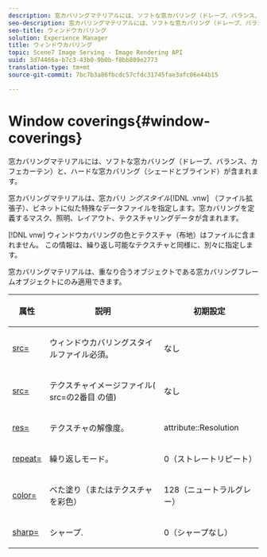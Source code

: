 ```yaml
---
description: 窓カバリングマテリアルには、ソフトな窓カバリング（ドレープ、バランス、カフェカーテン）と、ハードな窓カバリング（シェードとブラインド）が含まれます。
seo-description: 窓カバリングマテリアルには、ソフトな窓カバリング（ドレープ、バランス、カフェカーテン）と、ハードな窓カバリング（シェードとブラインド）が含まれます。
seo-title: ウィンドウカバリング
solution: Experience Manager
title: ウィンドウカバリング
topic: Scene7 Image Serving - Image Rendering API
uuid: 3d74466a-b7c3-43b0-9b0b-f8bb809e2773
translation-type: tm+mt
source-git-commit: 7bc7b3a86fbcdc57cfdc31745fae3afc06e44b15

---
```



# Window coverings{#window-coverings}

窓カバリングマテリアルには、ソフトな窓カバリング（ドレープ、バランス、カフェカーテン）と、ハードな窓カバリング（シェードとブラインド）が含まれます。

窓カバリングマテリアルは、窓カバリ *ングスタイル*[!DNL .vnw] （ファイル拡張子）、ビネットに似た特殊なデータファイルを指定します。窓カバリングを定義するマスク、照明、レイアウト、テクスチャリングデータが含まれます。

[!DNL vnw] ウィンドウカバリングの色とテクスチャ（布地）はファイルに含まれません。 この情報は、繰り返し可能なテクスチャと同様に、別々に指定します。

窓カバリングマテリアルは、重なり合うオブジェクトである窓カバリングフレームオブジェクトにのみ適用できます。

<table id="table_545865B054E84592BDAEDA57DBFAE9B3"> 
 <thead> 
  <tr> 
   <th colname="col1" class="entry"> <p>属性 </p> </th> 
   <th colname="col2" class="entry"> <p>説明 </p> </th> 
   <th colname="col3" class="entry"> <p>初期設定 </p> </th> 
  </tr> 
 </thead>
 <tbody> 
  <tr> 
   <td colname="col1"> <p> <a href="../../../../../../ir-api/http-protocol/image-rendering-api-ref/c-ir-http-protocol-ref/c-ir-http-protocol-command-reference/r-ir-src.md#reference-62c98abad22149d68d405ed6aaff8272" type="reference" format="dita" scope="local"> <span class="codeph"> src= </span></a> </p> </td> 
   <td colname="col2"> <p>ウィンドウカバリングスタイルファイル必須。 </p> </td> 
   <td colname="col3"> <p>なし </p> </td> 
  </tr> 
  <tr> 
   <td colname="col1"> <p> <a href="../../../../../../ir-api/http-protocol/image-rendering-api-ref/c-ir-http-protocol-ref/c-ir-http-protocol-command-reference/r-ir-src.md#reference-62c98abad22149d68d405ed6aaff8272" type="reference" format="dita" scope="local"> <span class="codeph"> src= </span></a> </p> </td> 
   <td colname="col2"> <p>テクスチャイメージファイル( <span class="codeph"> src=の2番目 </span>の値) </p> </td> 
   <td colname="col3"> <p>なし </p> </td> 
  </tr> 
  <tr> 
   <td colname="col1"> <p> <a href="../../../../../../ir-api/http-protocol/image-rendering-api-ref/c-ir-http-protocol-ref/c-ir-http-protocol-command-reference/r-ir-res.md#reference-0ad9de8887144c83a6db97b4994f7c04" type="reference" format="dita" scope="local"> <span class="codeph"> res= </span></a> </p> </td> 
   <td colname="col2"> <p>テクスチャの解像度。 </p> </td> 
   <td colname="col3"> <p> <span class="codeph"> attribute::Resolution </span> </p> </td> 
  </tr> 
  <tr> 
   <td colname="col1"> <p> <a href="../../../../../../ir-api/http-protocol/image-rendering-api-ref/c-ir-http-protocol-ref/c-ir-http-protocol-command-reference/r-ir-http-repeat.md#reference-37749da8233f42599ecf4731055fb7d8" type="reference" format="dita" scope="local"> <span class="codeph"> repeat= </span></a> </p> </td> 
   <td colname="col2"> <p>繰り返しモード。 </p> </td> 
   <td colname="col3"> <p>0（ストレートリピート） </p> </td> 
  </tr> 
  <tr> 
   <td colname="col1"> <p> <a href="../../../../../../ir-api/http-protocol/image-rendering-api-ref/c-ir-http-protocol-ref/c-ir-http-protocol-command-reference/r-ir-http-color.md#reference-ea3cba9edfe94dbab86d8f123a9ed0aa" type="reference" format="dita" scope="local"> <span class="codeph"> color= </span></a> </p> </td> 
   <td colname="col2"> <p>べた塗り（またはテクスチャを彩色） </p> </td> 
   <td colname="col3"> <p>128（ニュートラルグレー） </p> </td> 
  </tr> 
  <tr> 
   <td colname="col1"> <p> <a href="../../../../../../ir-api/http-protocol/image-rendering-api-ref/c-ir-http-protocol-ref/c-ir-http-protocol-command-reference/r-ir-http-sharp.md#reference-acdd87f6b5de4e3a85e5d3c03022a35a" type="reference" format="dita" scope="local"> <span class="codeph"> sharp= </span></a> </p> </td> 
   <td colname="col2"> <p>シャープ. </p> </td> 
   <td colname="col3"> <p>0（シャープなし） </p> </td> 
  </tr> 
 </tbody> 
</table>

